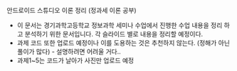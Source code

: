 안드로이드 스튜디오 이론 정리 (정과세 이론 공부)
- 이 문서는 경기과학고등학교 정보과학 세미나 수업에서 진행한 수업 내용을 정리 하고 분석하기 위한 문서입니다. 각 슬라이드 별로 내용을 정리할 예정이다.
- 과제 코드 또한 업로드 예정이나 이를 도용하는 것은 추천하지 않는다. (정해가 아닌 풀이가 많다) - 설명하려면 어려울 거다..
- 과제1~5는 코드가 날아가 사진만 업로드 예정